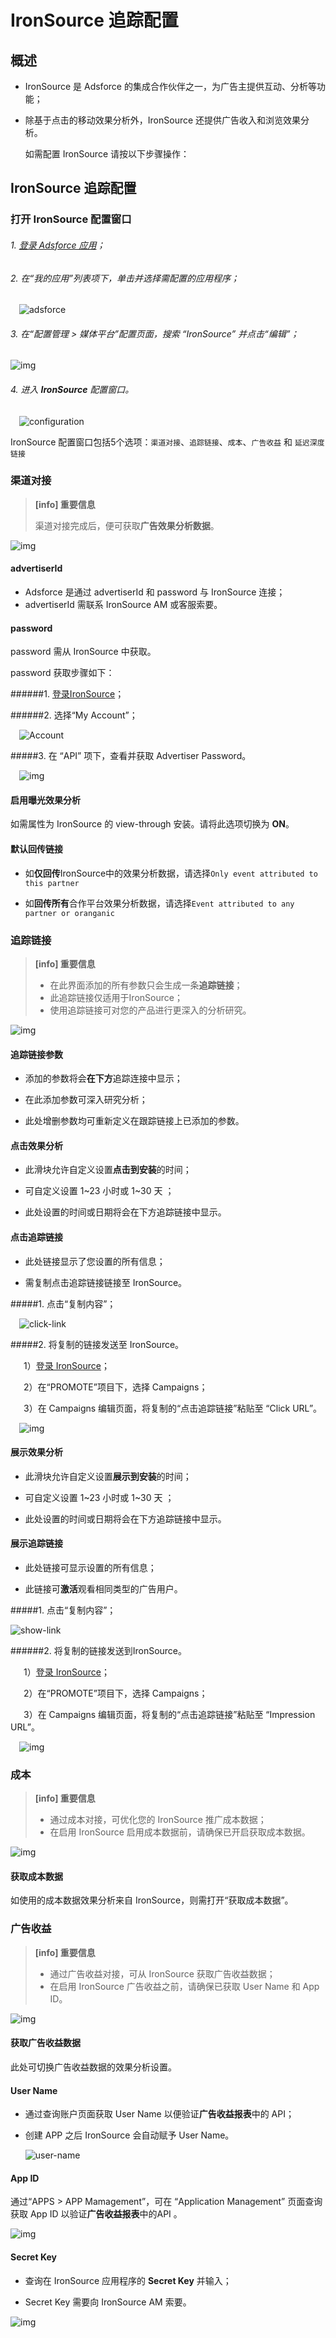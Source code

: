 # **IronSource 追踪配置**

## 概述

* IronSource 是 Adsforce 的集成合作伙伴之一，为广告主提供互动、分析等功能；

* 除基于点击的移动效果分析外，IronSource 还提供广告收入和浏览效果分析。

  如需配置 IronSource 请按以下步骤操作：

## IronSource 追踪配置

### 打开 IronSource 配置窗口

###### 1. [登录 Adsforce 应用](<https://demo-portal.adsforce.io/login>)；

###### 2. 在“我的应用”列表项下，单击并选择需配置的应用程序；

&ensp;&ensp;![adsforce](adsforce.png)

###### 3. 在“配置管理 > 媒体平台”配置页面，搜索 “IronSource” 并点击“编辑”；

![img](IronSource1.png)

###### 4. 进入 **IronSource** 配置窗口。

&ensp;&ensp;![configuration](configuration.png)

IronSource 配置窗口包括5个选项：`渠道对接`、`追踪链接`、`成本`、`广告收益` 和 `延迟深度链接` 

### 渠道对接

> **[info] 重要信息**
>
> 渠道对接完成后，便可获取**广告效果分析数据**。

![img](IronSource2.png)

#### advertiserId

- Adsforce 是通过 advertiserId 和 password 与 IronSource 连接；
- advertiserId 需联系 IronSource AM 或客服索要。

#### password

password 需从 IronSource 中获取。

password 获取步骤如下：

######1. [登录IronSource](https://platform.ironsrc.com/partners/login)；

######2.  选择“My Account”；

&ensp;&ensp;![Account](Account.png)

#####3. 在 “API” 项下，查看并获取 Advertiser Password。

&ensp;&ensp;![img](IronSource-password.png)

#### 启用曝光效果分析

如需属性为 IronSource 的 view-through 安装。请将此选项切换为 **ON**。

#### 默认回传链接

* 如**仅回传**IronSource中的效果分析数据，请选择`Only event attributed to this partner`

* 如**回传所有**合作平台效果分析数据，请选择`Event attributed to any partner or oranganic`

### 追踪链接

> **[info] 重要信息**
>
> * 在此界面添加的所有参数只会生成一条**追踪链接**；
> * 此追踪链接仅适用于IronSource；
> * 使用追踪链接可对您的产品进行更深入的分析研究。


![img](IronSource3.png)

#### 追踪链接参数

* 添加的参数将会**在下方**追踪连接中显示；

* 在此添加参数可深入研究分析；

* 此处增删参数均可重新定义在跟踪链接上已添加的参数。

#### 点击效果分析

* 此滑块允许自定义设置**点击到安装**的时间；

* 可自定义设置 1~23 小时或 1~30 天 ；

* 此处设置的时间或日期将会在下方追踪链接中显示。

#### 点击追踪链接

* 此处链接显示了您设置的所有信息；

* 需复制点击追踪链接链接至 IronSource。

#####1. 点击“复制内容”；

&ensp;&ensp;![click-link](click-link.png)

#####2. 将复制的链接发送至 IronSource。

&ensp;&ensp;&ensp;1）[登录 IronSource](https://platform.ironsrc.com/partners/login)；

&ensp;&ensp;&ensp;2）在“PROMOTE”项目下，选择 Campaigns；

&ensp;&ensp;&ensp;3）在 Campaigns 编辑页面，将复制的“点击追踪链接”粘贴至 “Click URL”。

&ensp;&ensp;![img](IronSource-clicklink.png)

#### 展示效果分析

* 此滑块允许自定义设置**展示到安装**的时间；

* 可自定义设置 1~23 小时或 1~30 天 ；

* 此处设置的时间或日期将会在下方追踪链接中显示。

#### 展示追踪链接

* 此处链接可显示设置的所有信息；

* 此链接可**激活**观看相同类型的广告用户。

#####1. 点击“复制内容”；

   ![show-link](show-link.png)

######2. 将复制的链接发送到IronSource。

&ensp;&ensp;&ensp;1）[登录 IronSource](https://platform.ironsrc.com/partners/login)；

&ensp;&ensp;&ensp;2）在“PROMOTE”项目下，选择 Campaigns；

&ensp;&ensp;&ensp;3）在 Campaigns 编辑页面，将复制的“点击追踪链接”粘贴至 “Impression URL”。

&ensp;&ensp;![img](IronSource-showLink.png)  

### 成本

> **[info] 重要信息**
>
> * 通过成本对接，可优化您的 IronSource 推广成本数据；
> * 在启用 IronSource 启用成本数据前，请确保已开启获取成本数据。

![img](IronSource4.png)

#### 获取成本数据

如使用的成本数据效果分析来自 IronSource，则需打开“获取成本数据”。

### 广告收益

> **[info] 重要信息**
>
> * 通过广告收益对接，可从 IronSource 获取广告收益数据；
> * 在启用 IronSource 广告收益之前，请确保已获取 User Name 和 App ID。

![img](IronSource5.png)

#### 获取广告收益数据

此处可切换广告收益数据的效果分析设置。

#### User Name

* 通过查询账户页面获取 User Name 以便验证**广告收益报表**中的 API；

* 创建 APP 之后 IronSource 会自动赋予 User Name。

  ![user-name](user-name.png)

#### App ID

通过“APPS > APP Mamagement”，可在 “Application Management” 页面查询获取 App ID 以验证**广告收益报表**中的API 。

![img](IronSource-appId-AppKey.png)

#### Secret Key

* 查询在 IronSource 应用程序的 **Secret Key** 并输入；

* Secret Key 需要向 IronSource AM 索要。

![img](IronSource-SecretKey.png)

